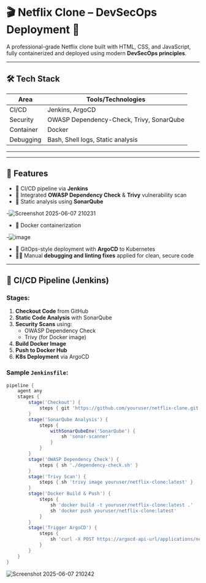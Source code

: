 # 🎬 Netflix Clone – DevSecOps Deployment 🚀

A professional-grade Netflix clone built with HTML, CSS, and JavaScript, fully containerized and deployed using modern **DevSecOps principles**.

---

## 🛠️ Tech Stack

| Area         | Tools/Technologies                            |
|--------------|-----------------------------------------------|
| CI/CD        | Jenkins, ArgoCD                               |
| Security     | OWASP Dependency-Check, Trivy, SonarQube      |
| Container    | Docker                                        |
| Debugging    | Bash, Shell logs, Static analysis             |
----------------------------------------------------------------


---

## 🚧 Features

- 🔁 CI/CD pipeline via **Jenkins**
- 🔐 Integrated **OWASP Dependency Check** & **Trivy** vulnerability scan
- 🧹 Static analysis using **SonarQube**

-![Screenshot 2025-06-07 210231](https://github.com/user-attachments/assets/cc74a4a3-9204-4458-b340-afb04b17f3ae)



- 🐳 Docker containerization

-![image](https://github.com/user-attachments/assets/fec27c2c-7bce-4838-b68e-61f500a6cd2d)
 

- 🚀 GitOps-style deployment with **ArgoCD** to Kubernetes
- 🧑‍🔧 Manual **debugging and linting fixes** applied for clean, secure code

---

## 🔁 CI/CD Pipeline (Jenkins)

### Stages:
1. **Checkout Code** from GitHub
2. **Static Code Analysis** with SonarQube
3. **Security Scans** using:
   - OWASP Dependency Check
   - Trivy (for Docker image)
4. **Build Docker Image**
5. **Push to Docker Hub**
6. **K8s Deployment** via ArgoCD

### Sample `Jenkinsfile`:
```groovy
pipeline {
    agent any
    stages {
        stage('Checkout') {
            steps { git 'https://github.com/youruser/netflix-clone.git' }
        }
        stage('SonarQube Analysis') {
            steps {
                withSonarQubeEnv('SonarQube') {
                    sh 'sonar-scanner'
                }
            }
        }
        stage('OWASP Dependency Check') {
            steps { sh './dependency-check.sh' }
        }
        stage('Trivy Scan') {
            steps { sh 'trivy image youruser/netflix-clone:latest' }
        }
        stage('Docker Build & Push') {
            steps {
                sh 'docker build -t youruser/netflix-clone:latest .'
                sh 'docker push youruser/netflix-clone:latest'
            }
        }
        stage('Trigger ArgoCD') {
            steps {
                sh 'curl -X POST https://argocd-api-url/applications/netflix-clone/sync'
            }
        }
    }
}
```
![Screenshot 2025-06-07 210242](https://github.com/user-attachments/assets/c151d151-3029-4879-940d-498cfed60f9e)

